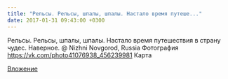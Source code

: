 ```yaml
---
title: "Рельсы. Рельсы, шпалы, шпалы. Настало время путеше..."
date: 2017-01-31 09:43:00 +0300
---
```


Рельсы. Рельсы, шпалы, шпалы. Настало время путешествия в страну чудес. Наверное. @ Nizhni Novgorod, Russia
Фотография
<a class="vk-attach" href="https://vk.com/photo41076938_456239981">https://vk.com/photo41076938_456239981</a>
Карта

<a class="vk-attach" href="https://vk.com/photo41076938_456239981">Вложение</a>
